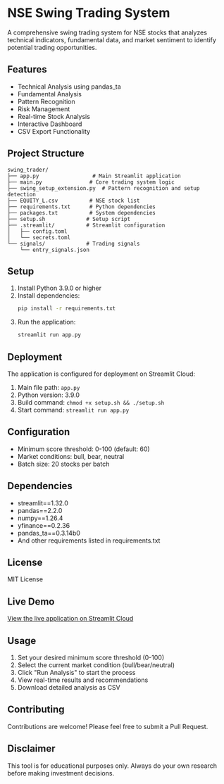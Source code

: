 # NSE Swing Trading System

A comprehensive swing trading system for NSE stocks that analyzes technical indicators, fundamental data, and market sentiment to identify potential trading opportunities.

## Features

- Technical Analysis using pandas_ta
- Fundamental Analysis
- Pattern Recognition
- Risk Management
- Real-time Stock Analysis
- Interactive Dashboard
- CSV Export Functionality

## Project Structure

```
swing_trader/
├── app.py                 # Main Streamlit application
├── main.py               # Core trading system logic
├── swing_setup_extension.py  # Pattern recognition and setup detection
├── EQUITY_L.csv          # NSE stock list
├── requirements.txt      # Python dependencies
├── packages.txt          # System dependencies
├── setup.sh             # Setup script
├── .streamlit/          # Streamlit configuration
│   ├── config.toml
│   └── secrets.toml
└── signals/             # Trading signals
    └── entry_signals.json
```

## Setup

1. Install Python 3.9.0 or higher
2. Install dependencies:
   ```bash
   pip install -r requirements.txt
   ```
3. Run the application:
   ```bash
   streamlit run app.py
   ```

## Deployment

The application is configured for deployment on Streamlit Cloud:

1. Main file path: `app.py`
2. Python version: 3.9.0
3. Build command: `chmod +x setup.sh && ./setup.sh`
4. Start command: `streamlit run app.py`

## Configuration

- Minimum score threshold: 0-100 (default: 60)
- Market conditions: bull, bear, neutral
- Batch size: 20 stocks per batch

## Dependencies

- streamlit==1.32.0
- pandas==2.2.0
- numpy==1.26.4
- yfinance==0.2.36
- pandas_ta==0.3.14b0
- And other requirements listed in requirements.txt

## License

MIT License

## Live Demo

[View the live application on Streamlit Cloud](https://your-app-name.streamlit.app)

## Usage

1. Set your desired minimum score threshold (0-100)
2. Select the current market condition (bull/bear/neutral)
3. Click "Run Analysis" to start the process
4. View real-time results and recommendations
5. Download detailed analysis as CSV

## Contributing

Contributions are welcome! Please feel free to submit a Pull Request.

## Disclaimer

This tool is for educational purposes only. Always do your own research before making investment decisions. 